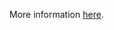 More information [here](https://docs.prismacloud.io/en/enterprise-edition/policy-reference/kubernetes-policies/kubernetes-policy-index/ensure-that-the-insecure-port-argument-is-set-to-0).
